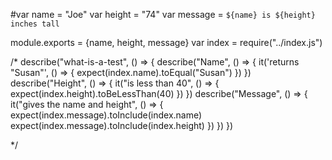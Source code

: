 #var name = "Joe"
var height = "74"
var message = `${name} is ${height} inches tall`
 
module.exports = {name, height, message}
var index = require("../index.js")
 
/* 
describe("what-is-a-test", () => {
  describe("Name", () => {
    it('returns "Susan"', () => {
      expect(index.name).toEqual("Susan")
    })
  })
  describe("Height", () => {
    it("is less than 40", () => {
      expect(index.height).toBeLessThan(40)
    })
  })
  describe("Message", () => {
    it("gives the name and height", () => {
      expect(index.message).toInclude(index.name)
      expect(index.message).toInclude(index.height)
    })
  })
})

*/